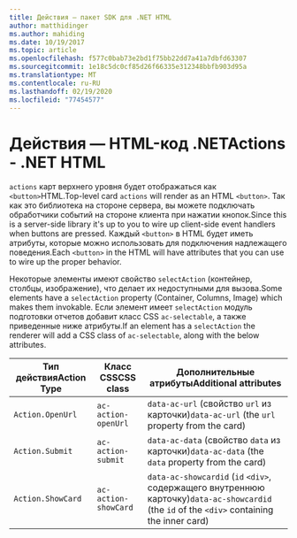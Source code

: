 ```yaml
---
title: Действия — пакет SDK для .NET HTML
author: matthidinger
ms.author: mahiding
ms.date: 10/19/2017
ms.topic: article
ms.openlocfilehash: f577c0bab73e2bd1f75bb22dd7a41a7dbfd63307
ms.sourcegitcommit: 1e18c5dc0cf85d26f66335e312348bbfb903d95a
ms.translationtype: MT
ms.contentlocale: ru-RU
ms.lasthandoff: 02/19/2020
ms.locfileid: "77454577"
---
```

# <a name="actions---net-html"></a><span data-ttu-id="24cff-102">Действия — HTML-код .NET</span><span class="sxs-lookup"><span data-stu-id="24cff-102">Actions - .NET HTML</span></span>

<span data-ttu-id="24cff-103">`actions` карт верхнего уровня будет отображаться как `<button>`HTML.</span><span class="sxs-lookup"><span data-stu-id="24cff-103">Top-level card `actions` will render as an HTML `<button>`.</span></span> <span data-ttu-id="24cff-104">Так как это библиотека на стороне сервера, вы можете подключать обработчики событий на стороне клиента при нажатии кнопок.</span><span class="sxs-lookup"><span data-stu-id="24cff-104">Since this is a server-side library it's up to you to wire up client-side event handlers when buttons are pressed.</span></span> <span data-ttu-id="24cff-105">Каждый `<button>` в HTML будет иметь атрибуты, которые можно использовать для подключения надлежащего поведения.</span><span class="sxs-lookup"><span data-stu-id="24cff-105">Each `<button>` in the HTML will have attributes that you can use to wire up the proper behavior.</span></span>

<span data-ttu-id="24cff-106">Некоторые элементы имеют свойство `selectAction` (контейнер, столбцы, изображение), что делает их недоступными для вызова.</span><span class="sxs-lookup"><span data-stu-id="24cff-106">Some elements have a `selectAction` property (Container, Columns, Image) which makes them invokable.</span></span> <span data-ttu-id="24cff-107">Если элемент имеет `selectAction` модуль подготовки отчетов добавит класс CSS `ac-selectable`, а также приведенные ниже атрибуты.</span><span class="sxs-lookup"><span data-stu-id="24cff-107">If an element has a `selectAction` the renderer will add a CSS class of `ac-selectable`, along with the below attributes.</span></span>

<span data-ttu-id="24cff-108">Тип действия</span><span class="sxs-lookup"><span data-stu-id="24cff-108">Action Type</span></span> | <span data-ttu-id="24cff-109">Класс CSS</span><span class="sxs-lookup"><span data-stu-id="24cff-109">CSS class</span></span> | <span data-ttu-id="24cff-110">Дополнительные атрибуты</span><span class="sxs-lookup"><span data-stu-id="24cff-110">Additional attributes</span></span>
---|---|---
`Action.OpenUrl` | `ac-action-openUrl` | <span data-ttu-id="24cff-111">`data-ac-url` (свойство `url` из карточки)</span><span class="sxs-lookup"><span data-stu-id="24cff-111">`data-ac-url` (the `url` property from the card)</span></span>
`Action.Submit` | `ac-action-submit` | <span data-ttu-id="24cff-112">`data-ac-data` (свойство `data` из карточки)</span><span class="sxs-lookup"><span data-stu-id="24cff-112">`data-ac-data` (the `data` property from the card)</span></span>
`Action.ShowCard` | `ac-action-showCard` | <span data-ttu-id="24cff-113">`data-ac-showcardid` (`id` `<div>`, содержащего внутреннюю карточку)</span><span class="sxs-lookup"><span data-stu-id="24cff-113">`data-ac-showcardid` (the `id` of the `<div>` containing the inner card)</span></span>